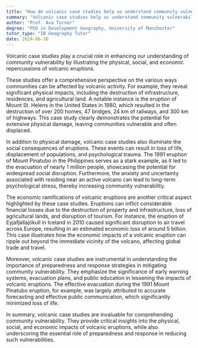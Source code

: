 ```yaml
---
title: "How do volcanic case studies help us understand community vulnerability?"
summary: "Volcanic case studies help us understand community vulnerability by revealing the physical, social, and economic impacts of volcanic eruptions."
author: "Prof. Ava Turner"
degree: "PhD in Development Geography, University of Manchester"
tutor_type: "IB Geography Tutor"
date: 2024-06-30
---
```


Volcanic case studies play a crucial role in enhancing our understanding of community vulnerability by illustrating the physical, social, and economic repercussions of volcanic eruptions.

These studies offer a comprehensive perspective on the various ways communities can be affected by volcanic activity. For example, they reveal significant physical impacts, including the destruction of infrastructure, residences, and agricultural land. A notable instance is the eruption of Mount St. Helens in the United States in 1980, which resulted in the destruction of over $200$ homes, $47$ bridges, $24$ km of railways, and $300$ km of highways. This case study clearly demonstrates the potential for extensive physical damage, leaving communities vulnerable and often displaced.

In addition to physical damage, volcanic case studies also illuminate the social consequences of eruptions. These events can result in loss of life, displacement of populations, and psychological trauma. The 1991 eruption of Mount Pinatubo in the Philippines serves as a stark example, as it led to the evacuation of nearly $1$ million people, showcasing the potential for widespread social disruption. Furthermore, the anxiety and uncertainty associated with residing near an active volcano can lead to long-term psychological stress, thereby increasing community vulnerability.

The economic ramifications of volcanic eruptions are another critical aspect highlighted by these case studies. Eruptions can inflict considerable financial losses due to the destruction of property and infrastructure, loss of agricultural lands, and disruption of tourism. For instance, the eruption of Eyjafjallajökull in Iceland in $2010$ caused significant disruption to air travel across Europe, resulting in an estimated economic loss of around $5$ billion. This case illustrates how the economic impacts of a volcanic eruption can ripple out beyond the immediate vicinity of the volcano, affecting global trade and travel.

Moreover, volcanic case studies are instrumental in understanding the importance of preparedness and response strategies in mitigating community vulnerability. They emphasize the significance of early warning systems, evacuation plans, and public education in lessening the impacts of volcanic eruptions. The effective evacuation during the $1991$ Mount Pinatubo eruption, for example, was largely attributed to accurate forecasting and effective public communication, which significantly minimized loss of life.

In summary, volcanic case studies are invaluable for comprehending community vulnerability. They provide critical insights into the physical, social, and economic impacts of volcanic eruptions, while also underscoring the essential role of preparedness and response in reducing such vulnerabilities.
    
